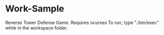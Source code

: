 # Work-Sample

Reverse Tower Defense Game. Requires ncurses
To run, type "./bin/exec" while in the workspace folder.
